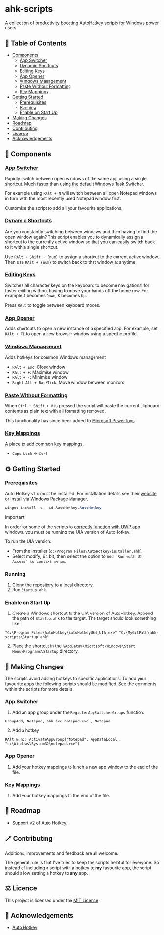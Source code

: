 # ahk-scripts

A collection of productivity boosting AutoHotkey scripts for Windows power users.


## 📌 Table of Contents
- [Components](#-components)
	- [App Switcher](#app-switcher)
	- [Dynamic Shortcuts](#dynamic-shortcuts)
	- [Editing Keys](#editing-keys)
	- [App Opener](#app-opener)
	- [Windows Management](#windows-management)
	- [Paste Without Formatting](#paste-without-formatting)
	- [Key Mappings](#key-mappings)
- [Getting Started](#%EF%B8%8F-getting-started)
	- [Prerequisites](#prerequisites)
	- [Running](#running)
	- [Enable on Start Up](#enable-on-start-up)
- [Making Changes](#-making-changes)
- [Roadmap](#-roadmap)
- [Contributing](#-contributing)
- [License](#%EF%B8%8F-licence)
- [Acknowledgements](#-acknowledgements)


## 🚀 Components

### [App Switcher](src/lib/AppSwitcher.ahk)

Rapidly switch between open windows of the same app using a single shortcut. Much faster than using the default Windows Task Switcher.

For example using `RAlt + N` will switch between all open Notepad windows in turn with the most recently used Notepad window first. 

Customise the script to add all your favourite applications.

### [Dynamic Shortcuts](src/lib/DynamicShortcuts.ahk)

Are you constantly switching between windows and then having to find the open window again? This script enables you to dynamically assign a shortcut to the currently active window so that you can easily switch back to it with a single shortcut.

Use `RAlt + Shift + {num}` to assign a shortcut to the current active window. Then use `RAlt + {num}` to switch back to that window at anytime.

### [Editing Keys](src/lib/EditingKeys.ahk)

Switches all character keys on the keyboard to become navigational for faster editing without having to move your hands off the home row. For example `J` becomes `Down`, `K` becomes `Up`.

Press `RAlt` to toggle between keyboard modes.

### [App Opener](src/lib/AppOpener.ahk)

Adds shortcuts to open a new instance of a specified app. For example, set `RAlt + F1` to open a new browser window using a specific profile.

### [Windows Management](src/lib/WindowsManagement.ahk)

Adds hotkeys for common Windows management

- `RAlt + Esc`:  Close window
- `RAlt + +`: Maximise window
- `RAlt + -`: Minimise window
- `Right Alt + BackTick`: Move window between monitors

### [Paste Without Formatting](src/lib/PasteWithoutFormatting.ahk)

When `Ctrl + Shift + V` is pressed the script will paste the current clipboard contents as plain text with all formatting removed.

This functionality has since been added to [Microsoft PowerToys](https://learn.microsoft.com/en-us/windows/powertoys/paste-as-plain-text)

### [Key Mappings](src/lib/KeyMappings.ahk)

A place to add common key mappings.

- `Caps Lock` => `Ctrl`


## ⚙️ Getting Started

### Prerequisites

Auto Hotkey v1.x must be installed. For installation details see their [website](https://www.autohotkey.com) or install via Windows Package Manager.

```PowerShell
winget install -e --id AutoHotkey.AutoHotkey
```


> [!IMPORTANT]
> In order for some of the scripts to [correctly function with UWP app windows](https://www.autohotkey.com/docs/v1/FAQ.htm#uac), you must be running the [UIA version of AutoHotkey.](https://www.autohotkey.com/docs/v1/Program.htm#Installer_uiAccess)
> 
> To run the UIA version:
> - From the installer (`c:\Program Files\AutoHotkey\installer.ahk`).
> - Select modify, 64 bit, then select the option to `Add 'Run with UI Access' to context menus`.

### Running

1. Clone the repository to a local directory.
2. Run `Startup.ahk`.

### Enable on Start Up

1. Create a Windows shortcut to the UIA version of AutoHotkey. Append the path of `Startup.ahk` to the target. The target should look something like:

`"C:\Program Files\AutoHotkey\AutoHotkeyU64_UIA.exe" "C:\MyGitPath\ahk-scripts\Startup.ahk"`

2. Place the shortcut in the `%AppData%\Microsoft\Windows\Start Menu\Programs\Startup` directory.


## 📝 Making Changes  
  
The scripts avoid adding hotkeys to specific applications. To add your favourite apps the following scripts should be modified. See the comments within the scripts for more details.
### App Switcher

1. Add an app group under the `RegisterAppSwitcherGroups` function.
```
GroupAdd, Notepad, ahk_exe notepad.exe ; Notepad
```
2. Add a hotkey
```
RAlt & n:: ActivateAppGroup("Notepad", AppDataLocal . "c:\Windows\System32\notepad.exe")
```

### App Opener

1. Add your hotkey mappings to lunch a new app window to the end of the file.

### Key Mappings

1. Add your hotkey mappings to the end of the file.


## 🎯 Roadmap

- Support v2 of Auto Hotkey.


## 🪄 Contributing

Additions, improvements and feedback are all welcome. 

The general rule is that I've tried to keep the scripts helpful for everyone. So instead of including a script with a hotkey to **my** favourite app, the script should allow setting a hotkey to **any** app.


## ⚖️ Licence

This project is licensed under the [MIT Licence](https://github.com/dattiimo/ahk-scripts/blob/main/LICENSE)


## 🔗 Acknowledgements

- [Auto Hotkey](https://www.autohotkey.com)